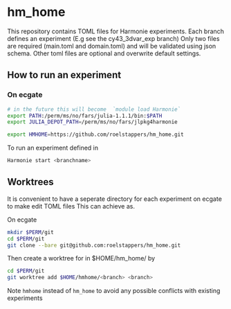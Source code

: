 # hm_home

This repository contains TOML files for Harmonie experiments. 
Each branch defines an experiment (E.g see the cy43_3dvar_exp branch) 
Only two files are required (main.toml and domain.toml) and will be validated using json schema. 
Other toml files are optional and overwrite default settings.


## How to run an experiment 
### On ecgate

```bash
# in the future this will become  `module load Harmonie`
export PATH:/perm/ms/no/fars/julia-1.1.1/bin:$PATH   
export JULIA_DEPOT_PATH=/perm/ms/no/fars/jlpkg4harmonie
```

```bash
export HMHOME=https://github.com/roelstappers/hm_home.git
```

To run an experiment defined in <branchname> 

```bash
Harmonie start <branchname>
```

## Worktrees
It is convenient to have a seperate directory for each experiment on ecgate to make edit TOML files
This can achieve as.  

On ecgate  

```bash 
mkdir $PERM/git
cd $PERM/git
git clone --bare git@github.com:roelstappers/hm_home.git 
```

Then create a worktree for <branch> in  $HOME/hm_home/<branch> by

```bash
cd $PERM/git
git worktree add $HOME/hmhome/<branch> <branch>
```
Note `hmhome` instead of `hm_home` to avoid any possible conflicts with existing experiments

 





